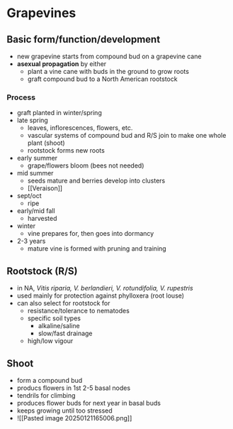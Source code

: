 # Grapevines
## Basic form/function/development
- new grapevine starts from compound bud on a grapevine cane
- **asexual propagation** by either
	- plant a vine cane with buds in the ground to grow roots
	- graft compound bud to a North American rootstock
### Process
- graft planted in winter/spring
- late spring
	- leaves, inflorescences, flowers, etc.
	- vascular systems of compound bud and R/S join to make one whole plant (shoot)
	- rootstock forms new roots
- early summer
	- grape/flowers bloom (bees not needed)
- mid summer
	- seeds mature and berries develop into clusters
	- [[Veraison]]
- sept/oct
	- ripe
- early/mid fall
	- harvested
- winter
	- vine prepares for, then goes into dormancy
- 2-3 years
	- mature vine is formed with pruning and training
## Rootstock (R/S)
- in NA, *Vitis riparia, V. berlandieri, V. rotundifolia, V. rupestris*
- used mainly for protection against phylloxera (root louse)
- can also select for rootstock for
	- resistance/tolerance to nematodes
	- specific soil types
		- alkaline/saline
		- slow/fast drainage
	- high/low vigour
## Shoot
- form a compound bud
- producs flowers in 1st 2-5 basal nodes
- tendrils for climbing
- produces flower buds for next year in basal buds
- keeps growing until too stressed
- ![[Pasted image 20250121165006.png]]
